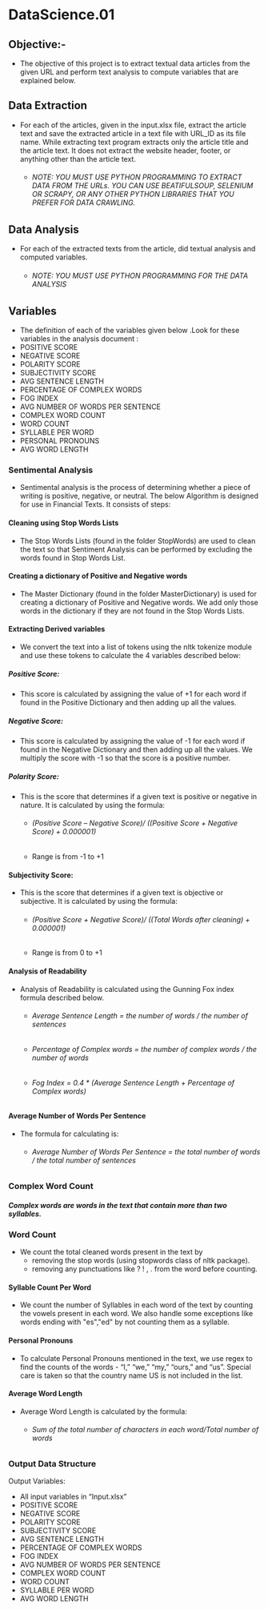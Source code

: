 # DataScience.01

## Objective:-
- The objective of this project is to extract textual data articles from the given URL and perform text analysis to compute variables that are explained below.
## Data Extraction
- For each of the articles, given in the input.xlsx file, extract the article text and save the extracted article in a text file with URL_ID as its file name. While extracting text program extracts only the article title and the article text. It does not extract the website header, footer, or anything other than the article text.

  - ###### NOTE: YOU MUST USE PYTHON PROGRAMMING TO EXTRACT DATA FROM THE URLs. YOU CAN USE BEATIFULSOUP, SELENIUM OR SCRAPY, OR ANY OTHER PYTHON LIBRARIES THAT YOU PREFER FOR DATA CRAWLING. 

## Data Analysis
- For each of the extracted texts from the article, did textual analysis and computed variables.
  - ###### NOTE: YOU MUST USE PYTHON PROGRAMMING FOR THE DATA ANALYSIS

## Variables
- The definition of each of the variables given below .Look for these variables in the analysis document :
- POSITIVE SCORE
- NEGATIVE SCORE
- POLARITY SCORE
- SUBJECTIVITY SCORE
- AVG SENTENCE LENGTH
- PERCENTAGE OF COMPLEX WORDS
- FOG INDEX
- AVG NUMBER OF WORDS PER SENTENCE
- COMPLEX WORD COUNT
- WORD COUNT
- SYLLABLE PER WORD
- PERSONAL PRONOUNS
- AVG WORD LENGTH
### Sentimental Analysis
- Sentimental analysis is the process of determining whether a piece of writing is positive, negative, or neutral. The below Algorithm is designed for use in Financial Texts. It consists of steps:
#### Cleaning using Stop Words Lists
- The Stop Words Lists (found in the folder StopWords) are used to clean the text so that Sentiment Analysis can be performed by excluding the words found in Stop Words List. 
#### Creating a dictionary of Positive and Negative words
- The Master Dictionary (found in the folder MasterDictionary) is used for creating a dictionary of Positive and Negative words. We add only those words in the dictionary if they are not found in the Stop Words Lists. 
#### Extracting Derived variables
- We convert the text into a list of tokens using the nltk tokenize module and use these tokens to calculate the 4 variables described below:
##### Positive Score:
- This score is calculated by assigning the value of +1 for each word if found in the Positive Dictionary and then adding up all the values.
##### Negative Score:
- This score is calculated by assigning the value of -1 for each word if found in the Negative Dictionary and then adding up all the values. We multiply the score with -1 so that the score is a positive number.
##### Polarity Score:
- This is the score that determines if a given text is positive or negative in nature. It is calculated by using the formula: 
  - ###### (Positive Score – Negative Score)/ ((Positive Score + Negative Score) + 0.000001)
   - Range is from -1 to +1
#### Subjectivity Score:
- This is the score that determines if a given text is objective or subjective. It is calculated by using the formula: 
  - ###### (Positive Score + Negative Score)/ ((Total Words after cleaning) + 0.000001)
   - Range is from 0 to +1

#### Analysis of Readability
- Analysis of Readability is calculated using the Gunning Fox index formula described below.
  - ###### Average Sentence Length = the number of words / the number of sentences
  - ###### Percentage of Complex words = the number of complex words / the number of words 
  - ###### Fog Index = 0.4 * (Average Sentence Length + Percentage of Complex words)

#### Average Number of Words Per Sentence
- The formula for calculating is:
  - ###### Average Number of Words Per Sentence = the total number of words / the total number of sentences

### Complex Word Count
##### Complex words are words in the text that contain more than two syllables.

### Word Count
- We count the total cleaned words present in the text by 
  - removing the stop words (using stopwords class of nltk package).
  - removing any punctuations like ? ! , . from the word before counting.

#### Syllable Count Per Word
- We count the number of Syllables in each word of the text by counting the vowels present in each word. We also handle some exceptions like words ending with "es","ed" by not counting them as a syllable.

#### Personal Pronouns
- To calculate Personal Pronouns mentioned in the text, we use regex to find the counts of the words - “I,” “we,” “my,” “ours,” and “us”. Special care is taken so that the country name US is not included in the list.

#### Average Word Length
- Average Word Length is calculated by the formula:
  - ###### Sum of the total number of characters in each word/Total number of words

### Output Data Structure
Output Variables: 
- All input variables in “Input.xlsx”
- POSITIVE SCORE
- NEGATIVE SCORE
- POLARITY SCORE
- SUBJECTIVITY SCORE
- AVG SENTENCE LENGTH
- PERCENTAGE OF COMPLEX WORDS
- FOG INDEX
- AVG NUMBER OF WORDS PER SENTENCE
- COMPLEX WORD COUNT
- WORD COUNT
- SYLLABLE PER WORD
- AVG WORD LENGTH


